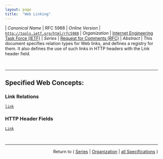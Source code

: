 ```yaml
---
layout: page
title:  "Web Linking"
---
```


| *Canonical Name* | RFC 5988
| *Online Version* | [`http://tools.ietf.org/html/rfc5988`](http://tools.ietf.org/html/rfc5988)
| *Organization* | [Internet Engineering Task Force (IETF)](..  "List of specification series by this organization")
| *Series* | [Request for Comments (RFC)](.  "List of specifications in this series")
| *Abstract* | This document specifies relation types for Web links, and defines a registry for them. It also defines the use of such links in HTTP headers with the Link header field.

<br/>
<hr/>

## Specified Web Concepts:

### Link Relations

[`link`](/concepts/link-relation/link "In the simplest case, a link relation type identifies the semantics of a link. For example, a link with the relation type &#34;copyright&#34; indicates that the resource identified by the target IRI is a statement of the copyright terms applying to the current context IRI. Link relation types can also be used to indicate that the target resource has particular attributes, or exhibits particular behaviours; for example, a &#34;service&#34; link implies that the identified resource is part of a defined protocol (in this case, a service description).")

### HTTP Header Fields

[`Link`](/concepts/http-header/Link "The Link entity-header field provides a means for serialising one or more links in HTTP headers. It is semantically equivalent to the <LINK> element in HTML, as well as the atom:link feed-level element in Atom.")



<br/>
<hr/>

<p style="text-align: right">Return to ( <a href="./">Series</a> | <a href="../">Organization</a> | <a href="../../">all Specifications</a> )</p>